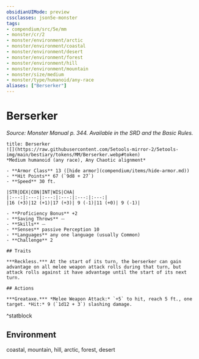 ```yaml
---
obsidianUIMode: preview
cssclasses: json5e-monster
tags:
- compendium/src/5e/mm
- monster/cr/2
- monster/environment/arctic
- monster/environment/coastal
- monster/environment/desert
- monster/environment/forest
- monster/environment/hill
- monster/environment/mountain
- monster/size/medium
- monster/type/humanoid/any-race
aliases: ["Berserker"]
---
```

# Berserker
*Source: Monster Manual p. 344. Available in the SRD and the Basic Rules.*  

```ad-statblock
title: Berserker
![](https://raw.githubusercontent.com/5etools-mirror-2/5etools-img/main/bestiary/tokens/MM/Berserker.webp#token)
*Medium humanoid (any race), Any Chaotic alignment*

- **Armor Class** 13 ([hide armor](compendium/items/hide-armor.md))
- **Hit Points** 67 (`9d8 + 27`)
- **Speed** 30 ft.

|STR|DEX|CON|INT|WIS|CHA|
|:---:|:---:|:---:|:---:|:---:|:---:|
|16 (+3)|12 (+1)|17 (+3)| 9 (-1)|11 (+0)| 9 (-1)|

- **Proficiency Bonus** +2
- **Saving Throws** ⏤
- **Skills** ⏤
- **Senses** passive Perception 10
- **Languages** any one language (usually Common)
- **Challenge** 2

## Traits

***Reckless.*** At the start of its turn, the berserker can gain advantage on all melee weapon attack rolls during that turn, but attack rolls against it have advantage until the start of its next turn.

## Actions

***Greataxe.*** *Melee Weapon Attack:* `+5` to hit, reach 5 ft., one target. *Hit:* 9 (`1d12 + 3`) slashing damage.
```
^statblock

## Environment

coastal, mountain, hill, arctic, forest, desert
